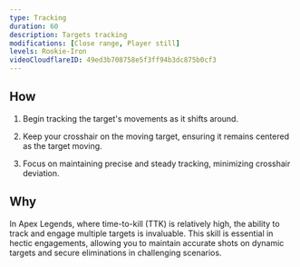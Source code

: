 ```yaml
---
type: Tracking
duration: 60
description: Targets tracking
modifications: [Close range, Player still]
levels: Rookie-Iron
videoCloudflareID: 49ed3b708758e5f3ff94b3dc875b0cf3
---
```


## How

1. Begin tracking the target's movements as it shifts around.

2. Keep your crosshair on the moving target, ensuring it remains centered as the target moving.

3. Focus on maintaining precise and steady tracking, minimizing crosshair deviation.

## Why

In Apex Legends, where time-to-kill (TTK) is relatively high, the ability to track and engage multiple targets is invaluable. This skill is essential in hectic engagements, allowing you to maintain accurate shots on dynamic targets and secure eliminations in challenging scenarios.
